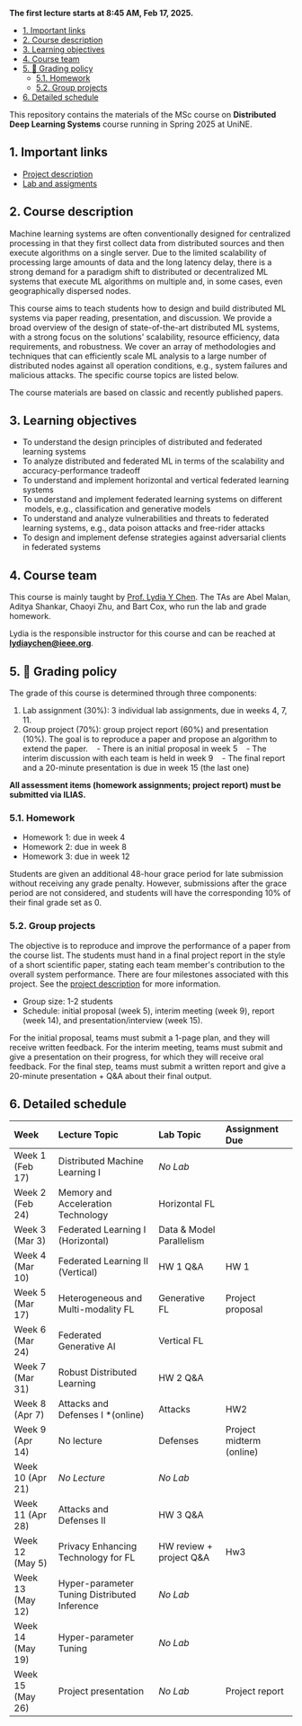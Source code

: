 
**The first lecture starts at 8:45 AM, Feb 17, 2025.**

- [1. Important links](#1-important-links)
- [2. Course description](#2-course-description)
- [3. Learning objectives](#3-learning-objectives)
- [4. Course team](#4-course-team)
- [5. :dart: Grading policy](#5-dart-grading-policy)
  - [5.1. Homework](#51-homework)
  - [5.2. Group projects](#52-group-projects)
- [6. Detailed schedule](#6-detailed-schedule)

This repository contains the materials of the MSc course on **Distributed Deep Learning Systems** course running in Spring 2025 at UniNE.

## 1. Important links

- [Project description](project.md)
- [Lab and assigments](lab/README.md)

## 2. Course description

Machine learning systems are often conventionally designed for centralized processing in that they first collect data from distributed sources and then execute algorithms on a single server. Due to the limited scalability of processing large amounts of data and the long latency delay, there is a strong demand for a paradigm shift to distributed or decentralized ML systems that execute ML algorithms on multiple and, in some cases, even geographically dispersed nodes.

This course aims to teach students how to design and build distributed ML systems via paper reading, presentation, and discussion. We provide a broad overview of the design of state-of-the-art distributed ML systems, with a strong focus on the solutions' scalability, resource efficiency, data requirements, and robustness. We cover an array of methodologies and techniques that can efficiently scale ML analysis to a large number of distributed nodes against all operation conditions, e.g., system failures and malicious attacks. The specific course topics are listed below.

The course materials are based on classic and recently published papers.

## 3. Learning objectives

- To understand the design principles of distributed and federated learning systems
- To analyze distributed and federated ML in terms of the scalability and accuracy-performance tradeoff
- To understand and implement horizontal and vertical federated learning systems
- To understand and implement federated learning systems on different  models, e.g., classification and generative models
- To understand and analyze vulnerabilities and threats to federated learning systems, e.g., data poison attacks and free-rider attacks
- To design and implement defense strategies against adversarial clients in federated systems

## 4. Course team

This course is mainly taught by [Prof. Lydia Y Chen](https://lydiaychen.github.io/).
The TAs are Abel Malan, Aditya Shankar, Chaoyi Zhu, and Bart Cox, who run the lab and grade homework.

Lydia is the responsible instructor for this course and can be reached at **lydiaychen@ieee.org**.

## 5. :dart: Grading policy

The grade of this course is determined through three components:

1. Lab assignment (30%): 3 individual lab assignments, due in weeks 4, 7, 11.
2. Group project (70%): group project report (60%) and presentation (10%). The goal is to reproduce a paper and propose an algorithm to extend the paper.
   - There is an initial proposal in week 5
   - The interim discussion with each team is held in week 9
   - The final report and a 20-minute presentation is due in week 15 (the last one)

**All assessment items (homework assignments; project report) must be submitted via ILIAS.**

### 5.1. Homework

- Homework 1: due in week 4
- Homework 2: due in week 8
- Homework 3: due in week 12

Students are given an additional 48-hour grace period for late submission without receiving any grade penalty. However, submissions after the grace period are not considered, and students will have the corresponding 10% of their final grade set as 0.

### 5.2. Group projects

The objective is to reproduce and improve the performance of a paper from the course list. The students must hand in a final project report in the style of a short scientific paper, stating each team member's contribution to the overall system performance. There are four milestones associated with this project. See the [project description](project.md) for more information.

- Group size: 1-2 students
- Schedule: initial proposal (week 5), interim meeting (week 9), report (week 14), and presentation/interview (week 15).

For the initial proposal, teams must submit a 1-page plan, and they will receive written feedback.
For the interim meeting, teams must submit and give a presentation on their progress, for which they will receive oral feedback.
For the final step, teams must submit a written report and give a 20-minute presentation + Q&A about their final output.

## 6. Detailed schedule

| Week             | Lecture Topic                       | Lab Topic                | Assignment Due   |
|:-----------------|:------------------------------------|:-------------------------|:-----------------|
| Week 1 (Feb 17)  | Distributed Machine Learning I      | *No Lab*                 |                  |
| Week 2 (Feb 24)  | Memory and Acceleration Technology  | Horizontal FL            |                  |
| Week 3 (Mar 3)   | Federated Learning I (Horizontal)   | Data & Model Parallelism |                  |
| Week 4 (Mar 10)  | Federated Learning II (Vertical)    | HW 1 Q&A                 | HW 1             |
| Week 5 (Mar 17)  | Heterogeneous and Multi-modality FL | Generative FL            | Project proposal |
| Week 6 (Mar 24)  | Federated Generative AI             | Vertical FL              |                  |
| Week 7 (Mar 31)  |  Robust Distributed Learning       | HW 2 Q&A                 |                  |
| Week 8 (Apr 7)   |  Attacks and Defenses I *(online)        | Attacks                  | HW2              |
| Week 9 (Apr 14)  | No lecture   | Defenses                 | Project midterm (online)  |
| Week 10 (Apr 21) | *No Lecture*                        | *No Lab*                 |                  |
| Week 11 (Apr 28) | Attacks and Defenses II             | HW 3 Q&A                 |                  |
| Week 12 (May 5)  | Privacy Enhancing Technology for FL | HW review + project Q&A  | Hw3              |
| Week 13 (May 12) | Hyper-parameter Tuning      Distributed Inference               | *No Lab*                 |                  |
| Week 14 (May 19) | Hyper-parameter Tuning                              | *No Lab*                 |                  |
| Week 15 (May 26) | Project presentation                | *No Lab*                 |Project report    |
